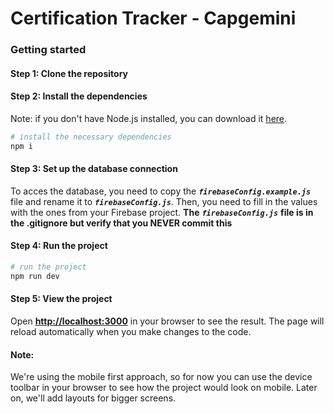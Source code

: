 # Certification Tracker - Capgemini

### Getting started

#### Step 1: Clone the repository

#### Step 2: Install the dependencies
Note: if you don't have Node.js installed, you can download it [here](https://nodejs.org/en/download/).

```bash
# install the necessary dependencies
npm i
```

#### Step 3: Set up the database connection

To acces the database, you need to copy the **_`firebaseConfig.example.js`_** file and rename it to **_`firebaseConfig.js`_**. Then, you need to fill in the values with the ones from your Firebase project.
**The** **_`firebaseConfig.js`_** **file is in the .gitignore but verify that you NEVER commit this**

#### Step 4: Run the project

```bash
# run the project
npm run dev
```

#### Step 5: View the project

Open **[http://localhost:3000](http://localhost:3000)** in your browser to see the result. The page will reload automatically when you make changes to the code.

#### Note:

We're using the mobile first approach, so for now you can use the device toolbar in your browser to see how the project would look on mobile. Later on, we'll add layouts for bigger screens.
